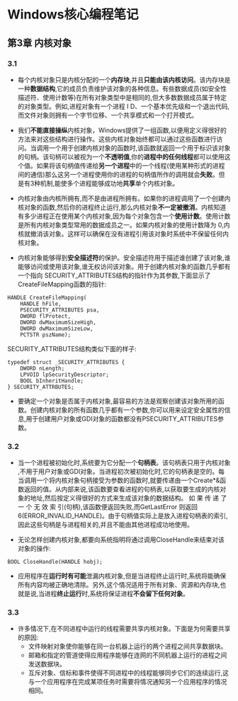 # Windows核心编程笔记

## 第3章 内核对象

### 3.1
* 每个内核对象只是内核分配的一个**内存块**,并且**只能由该内核访问**。该内存块是一种**数据结构**,它的成员负责维护该对象的各种信息。有些数据成员(如安全性描述符、使用计数等)在所有对象类型中是相同的,但大多数数据成员属于特定的对象类型。例如,进程对象有一个进程 I D、一个基本优先级和一个退出代码,而文件对象则拥有一个字节位移、一个共享模式和一个打开模式。

* 我们**不能直接操纵**内核对象，Windows提供了一组函数,以便用定义得很好的方法来对这些结构进行操作。这些内核对象始终都可以通过这些函数进行访问。当调用一个用于创建内核对象的函数时,该函数就返回一个用于标识该对象的句柄。该句柄可以被视为一个**不透明值**,你的**进程中的任何线程**都可以使用这个值。如果将该句柄值传递给**另一个进程**中的一个线程(使用某种形式的进程间的通信)那么这另一个进程使用你的进程的句柄值所作的调用就会**失败**。但是有3种机制,能使多个进程能够成功地**共享**单个内核对象。

* 内核对象由内核所拥有,而不是由进程所拥有。如果你的进程调用了一个创建内核对象的函数,然后你的进程终止运行,那么内核对象**不一定被撤消**。内核知道有多少进程正在使用某个内核对象,因为每个对象包含一个**使用计数**。使用计数是所有内核对象类型常用的数据成员之一。如果内核对象的使用计数降为 0,内核就撤消该对象。这样可以确保在没有进程引用该对象时系统中不保留任何内核对象。

* 内核对象能够得到**安全描述符**的保护。安全描述符用于描述谁创建了该对象,谁能够访问或使用该对象,谁无权访问该对象。用于创建内核对象的函数几乎都有一个指向 SECURITY_ATTRIBUTES结构的指针作为其参数,下面显示了CreateFileMapping函数的指针:
```
HANDLE CreateFileMapping(
	HANDLE hFile,
	PSECURITY_ATTRIBUTES psa,
	DWORD flProtect,
	DWORD dwMaximumSizeHigh,
	DWORD dwMaximumSizeLow,
	PCTSTR pszName);
```  
SECURITY_ATTRIBUTES结构类似下面的样子:  
```
typedef struct _SECURITY_ATTRIBUTES {
	DWORD nLength;
	LPVOID lpSecurityDescriptor;
	BOOL bInheritHandle;
} SECURITY_ATTRBUTES;
```
* 要确定一个对象是否属于内核对象,最容易的方法是观察创建该对象所用的函数。创建内核对象的所有函数几乎都有一个参数,你可以用来设定安全属性的信息,用于创建用户对象或GDI对象的函数都没有PSECURITY_ATTRIBUTES参数。

### 3.2
* 当一个进程被初始化时,系统要为它分配一个**句柄表**。该句柄表只用于内核对象 ,不用于用户对象或GDI对象。当进程初次被初始化时,它的句柄表是空的。每当调用一个将内核对象句柄接受为参数的函数时,就要传递由一个Create\*&函数返回的值。从内部来说,该函数要查看进程的句柄表,以获取要生成的内核对象的地址,然后按定义得很好的方式来生成该对象的数据结构。
如 果 传 递 了 一 个 无 效 索 引(句柄),该函数便返回失败,而GetLastError 则返回6(ERROR\_INVALID\_HANDLE)。由于句柄值实际上是放入进程句柄表的索引,因此这些句柄是与进程相关的,并且不能由其他进程成功地使用。

* 无论怎样创建内核对象,都要向系统指明将通过调用CloseHandle来结束对该对象的操作:  
```
BOOL CloseHandle(HANDLE hobj);
```

* 应用程序在**运行时有可能**泄漏内核对象,但是当进程终止运行时,系统将能确保所有内容均被正确地清除。另外,这个情况适用于所有对象、资源和内存块,也就是说,当进程**终止运行**时,系统将保证进程**不会留下任何对象**。

### 3.3
* 许多情况下,在不同进程中运行的线程需要共享内核对象。下面是为何需要共享的原因:  
  * 文件映射对象使你能够在同一台机器上运行的两个进程之间共享数据块。
  * 邮箱和指定的管道使得应用程序能够在连网的不同机器上运行的进程之间发送数据块。
  * 互斥对象、信标和事件使得不同进程中的线程能够同步它们的连续运行,这与一个应用程序在完成某项任务时需要将情况通知另一个应用程序的情况相同。
  
